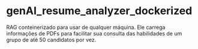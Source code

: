 # genAI_resume_analyzer_dockerized
RAG conteinerizado para usar de qualquer máquina. Ele carrega informações de PDFs para facilitar sua consulta das habilidades de um grupo de até 50 candidatos por vez.
